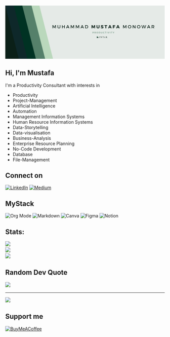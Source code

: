 ![](banner.png)

## Hi, I'm Mustafa
I'm a Productivity Consultant with interests in
- Productivity 
- Project-Management
- Artificial Intelligence
- Automation
- Management Information Systems 
- Human Resource Information Systems 
- Data-Storytelling 
- Data-visualisation
- Business-Analysis 
- Enterprise Resource Planning 
- No-Code Development
- Database 
- File-Management 


## Connect on
[![LinkedIn](https://img.shields.io/badge/LinkedIn-%230077B5.svg?logo=linkedin&logoColor=white)](https://linkedin.com/in/mmmonowar) [![Medium](https://img.shields.io/badge/Medium-12100E?logo=medium&logoColor=white)](https://medium.com/@mmmonowar) 

## MyStack
![Org Mode](https://img.shields.io/badge/orgmode-%2377AA99.svg?style=flat&logo=org&logoColor=white) ![Markdown](https://img.shields.io/badge/markdown-%23000000.svg?style=flat&logo=markdown&logoColor=white) ![Canva](https://img.shields.io/badge/Canva-%2300C4CC.svg?style=flat&logo=Canva&logoColor=white) ![Figma](https://img.shields.io/badge/figma-%23F24E1E.svg?style=flat&logo=figma&logoColor=white) ![Notion](https://img.shields.io/badge/Notion-%23000000.svg?style=flat&logo=notion&logoColor=white)

## Stats:
![](https://github-readme-stats.vercel.app/api?username=mmmonowar&theme=tokyonight&hide_border=true&include_all_commits=true&count_private=true)<br/>
![](https://github-readme-streak-stats.herokuapp.com/?user=mmmonowar&theme=tokyonight&hide_border=true)<br/>
![](https://github-readme-stats.vercel.app/api/top-langs/?username=mmmonowar&theme=tokyonight&hide_border=true&include_all_commits=true&count_private=true&layout=compact)

## Random Dev Quote
![](https://quotes-github-readme.vercel.app/api?type=horizontal&theme=tokyonight)

---
[![](https://visitcount.itsvg.in/api?id=mmmonowar&icon=7&color=9)](https://visitcount.itsvg.in)

  ## Support me
  [![BuyMeACoffee](https://img.shields.io/badge/Buy%20Me%20a%20Coffee-ffdd00?style=for-the-badge&logo=buy-me-a-coffee&logoColor=black)](https://buymeacoffee.com/mmmonowar) 

  
<!-- Proudly created with GPRM ( https://gprm.itsvg.in ) -->
